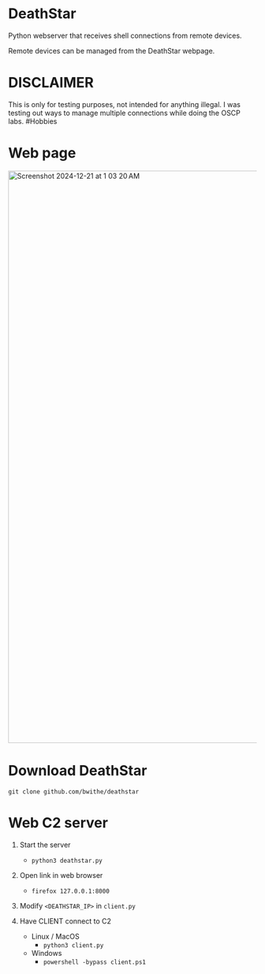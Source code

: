 # DeathStar
Python webserver that receives shell connections from remote devices. 

Remote devices can be managed from the DeathStar webpage.

# DISCLAIMER
This is only for testing purposes, not intended for anything illegal. I was testing out ways to manage multiple connections while doing the OSCP labs. #Hobbies

# Web page
<img width="1162" alt="Screenshot 2024-12-21 at 1 03 20 AM" src="https://github.com/user-attachments/assets/9145dc13-14d0-440c-9d00-9a60f547bbc5" />

# Download DeathStar

```git clone github.com/bwithe/deathstar```

# Web C2 server 
1. Start the server
    - `python3 deathstar.py`

2. Open link in web browser
    - `firefox 127.0.0.1:8000`

3. Modify `<DEATHSTAR_IP>` in `client.py`

4. Have CLIENT connect to C2
    - Linux / MacOS
      - `python3 client.py`
    - Windows
        - `powershell -bypass client.ps1`
